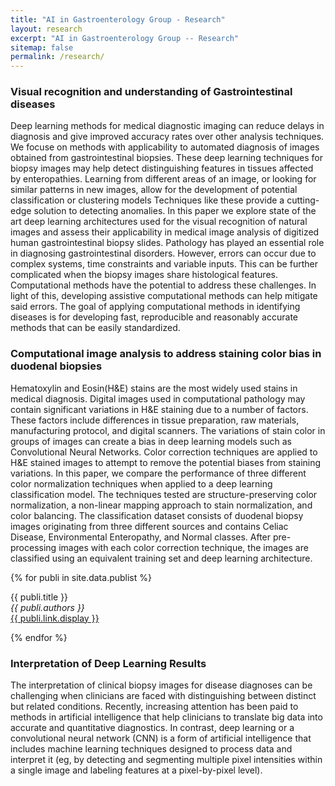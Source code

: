 ```yaml
---
title: "AI in Gastroenterology Group - Research"
layout: research
excerpt: "AI in Gastroenterology Group -- Research"
sitemap: false
permalink: /research/
---
```


### Visual recognition and understanding of Gastrointestinal diseases

Deep learning methods for medical diagnostic imaging can reduce delays in diagnosis and give improved accuracy rates over other analysis techniques. We focuse on methods with applicability to automated diagnosis of images obtained from gastrointestinal biopsies. These deep learning techniques for biopsy images may help detect distinguishing features in tissues affected by enteropathies. Learning from different areas of an image, or looking for similar patterns in new images, allow for the development of potential classification or clustering models Techniques like these provide a cutting-edge solution to detecting anomalies. In this paper we explore state of the art deep learning architectures used for the visual recognition of natural images and assess their applicability in medical image analysis of digitized human gastrointestinal biopsy slides. Pathology has played an essential role in diagnosing gastrointestinal disorders. However, errors can occur due to complex systems, time constraints and variable inputs. This can be further complicated when the biopsy images share histological features. Computational methods have the potential to address these challenges. In light of this, developing assistive computational methods can help mitigate said errors. The goal of applying computational methods in identifying diseases is for developing fast, reproducible and reasonably accurate methods that can be easily standardized.

### Computational image analysis to address staining color bias in duodenal biopsies
Hematoxylin and Eosin(H&E) stains are the most widely used stains in medical diagnosis. Digital images used in computational pathology may contain significant variations in H\&E staining due to a number of factors. These factors include differences in tissue preparation, raw materials, manufacturing protocol, and digital scanners. The variations of stain color in groups of images can create a bias in deep learning models such as Convolutional Neural Networks. Color correction techniques are applied to H\&E stained images to attempt to remove the potential biases from staining variations. In this paper, we compare the performance of three different color normalization techniques when applied to a deep learning classification model. The techniques tested are structure-preserving color normalization, a non-linear mapping approach to stain normalization, and color balancing. The classification dataset consists of duodenal biopsy images originating from three different sources and contains Celiac Disease, Environmental Enteropathy, and Normal classes. After pre-processing images with each color correction technique, the images are classified using an equivalent training set and deep learning architecture.

{% for publi in site.data.publist %}

  {{ publi.title }} <br />
  <em>{{ publi.authors }} </em><br /><a href="{{ publi.link.url }}">{{ publi.link.display }}</a>

{% endfor %}


<div class="Library"></div>

### Interpretation of Deep Learning Results
The interpretation of clinical biopsy images for disease diagnoses can be challenging when clinicians are faced
with distinguishing between distinct but related conditions. Recently, increasing attention has been paid to methods
in artificial intelligence that help clinicians to translate big data into accurate and quantitative diagnostics. In
contrast, deep learning or a convolutional neural network (CNN) is a form of artificial intelligence that includes
machine learning techniques designed to process data and interpret it (eg, by detecting and segmenting multiple
pixel intensities within a single image and labeling features at a pixel-by-pixel level).

